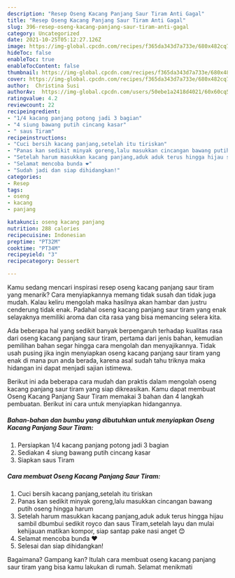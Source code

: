 ```yaml
---
description: "Resep Oseng Kacang Panjang Saur Tiram Anti Gagal"
title: "Resep Oseng Kacang Panjang Saur Tiram Anti Gagal"
slug: 396-resep-oseng-kacang-panjang-saur-tiram-anti-gagal
category: Uncategorized
date: 2021-10-25T05:12:27.126Z
image: https://img-global.cpcdn.com/recipes/f365da343d7a733e/680x482cq70/oseng-kacang-panjang-saur-tiram-foto-resep-utama.jpg
hideToc: false
enableToc: true
enableTocContent: false
thumbnail: https://img-global.cpcdn.com/recipes/f365da343d7a733e/680x482cq70/oseng-kacang-panjang-saur-tiram-foto-resep-utama.jpg
cover: https://img-global.cpcdn.com/recipes/f365da343d7a733e/680x482cq70/oseng-kacang-panjang-saur-tiram-foto-resep-utama.jpg
author:  Christina Susi
authorAv:  https://img-global.cpcdn.com/users/50ebe1a2418d4021/60x60cq50/avatar.jpg
ratingvalue: 4.2
reviewcount: 22
recipeingredient:
- "1/4 kacang panjang potong jadi 3 bagian"
- "4 siung bawang putih cincang kasar"
- " saus Tiram"
recipeinstructions:
- "Cuci bersih kacang panjang,setelah itu tiriskan"
- "Panas kan sedikit minyak goreng,lalu masukkan cincangan bawang putih oseng hingga harum"
- "Setelah harum masukkan kacang panjang,aduk aduk terus hingga hijau sambil dbumbui sedikit royco dan saus Tiram,setelah layu dan mulai kehijauan matikan kompor, siap santap pake nasi anget 😊"
- "Selamat mencoba bunda ❤"
- "Sudah jadi dan siap dihidangkan!"
categories:
- Resep
tags:
- oseng
- kacang
- panjang

katakunci: oseng kacang panjang 
nutrition: 288 calories
recipecuisine: Indonesian
preptime: "PT32M"
cooktime: "PT34M"
recipeyield: "3"
recipecategory: Dessert

---
```



Kamu sedang mencari inspirasi resep oseng kacang panjang saur tiram yang menarik? Cara menyiapkannya memang tidak susah dan tidak juga mudah. Kalau keliru mengolah maka hasilnya akan hambar dan justru cenderung tidak enak. Padahal oseng kacang panjang saur tiram yang enak selayaknya memiliki aroma dan cita rasa yang bisa memancing selera kita.




Ada beberapa hal yang sedikit banyak berpengaruh terhadap kualitas rasa dari oseng kacang panjang saur tiram, pertama dari jenis bahan, kemudian pemilihan bahan segar hingga cara mengolah dan menyajikannya. Tidak usah pusing jika ingin menyiapkan oseng kacang panjang saur tiram yang enak di mana pun anda berada, karena asal sudah tahu triknya maka hidangan ini dapat menjadi sajian istimewa.


Berikut ini ada beberapa cara mudah dan praktis dalam mengolah oseng kacang panjang saur tiram yang siap dikreasikan. Kamu dapat membuat Oseng Kacang Panjang Saur Tiram memakai 3 bahan dan 4 langkah pembuatan. Berikut ini cara untuk menyiapkan hidangannya.

<!--inarticleads1-->

##### Bahan-bahan dan bumbu yang dibutuhkan untuk menyiapkan Oseng Kacang Panjang Saur Tiram:

1. Persiapkan 1/4 kacang panjang potong jadi 3 bagian
1. Sediakan 4 siung bawang putih cincang kasar
1. Siapkan  saus Tiram




<!--inarticleads2-->

##### Cara membuat Oseng Kacang Panjang Saur Tiram:

1. Cuci bersih kacang panjang,setelah itu tiriskan
1. Panas kan sedikit minyak goreng,lalu masukkan cincangan bawang putih oseng hingga harum
1. Setelah harum masukkan kacang panjang,aduk aduk terus hingga hijau sambil dbumbui sedikit royco dan saus Tiram,setelah layu dan mulai kehijauan matikan kompor, siap santap pake nasi anget 😊
1. Selamat mencoba bunda ❤
1. Selesai dan siap dihidangkan!



Bagaimana? Gampang kan? Itulah cara membuat oseng kacang panjang saur tiram yang bisa kamu lakukan di rumah. Selamat menikmati
